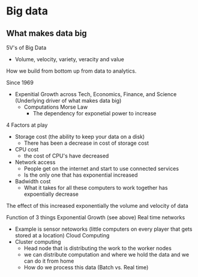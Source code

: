 # Big data
## What makes data big 

5V's of Big Data
- Volume, velocity, variety, veracity and value

How we build from bottom up from data to analytics. 

Since 1969
- Expenitial Growth across Tech, Economics, Finance, and Science (Underlying driver of what makes data big)
  - Computations Morse Law
    - The dependency for exponetial power to increase

4 Factors at play
- Storage cost (the ability to keep your data on a disk)
  - There has been a decrease in cost of storage cost
- CPU cost 
  -  the cost of CPU's have decreased 
- Network access 
  - People get on the internet and start to use connected services
  - Is the only one that has exponential increased
- Badwidth cost 
  - What it takes for all these computers to work together has expoentially decrease 

The effect of this increased exponentially the volume and velocity of data

Function of 3 things 
Exponential Growth (see above)
Real time networks 
  - Example is sensor netoworks (little computers on every player that gets stored at a location)
Cloud Computing 
  - Cluster computing 
    - Head node that is distributing the work to the worker nodes 
    - we can distribute computation and where we hold the data and we can do it from home
    - How do we process this data (Batch vs. Real time)

 
